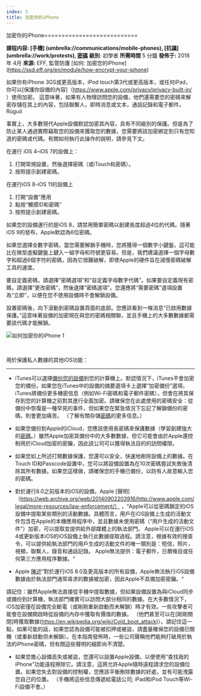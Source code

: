 ```yaml
---
index: 3
title: 加密你的iPhone
---
```

加密你的iPhone===========================

**課程内容: [手機] (umbrella://communications/mobile-phones), [抗議] (umbrella://work/protests), [密碼](umbrella://information/passwords)** **級別**: 初學者 **所需時間** 5 分鐘 **發佈于:** 2018年 4月 **來源:** EFF, 監管防護 [如何: 加密您的iPhone] (https://ssd.eff.org/en/module/how-encrypt-your-iphone)

如果你有iPhone 3GS或更高版本，iPod touch第3代或更高版本，或任何iPad，你可以[保護你設備的內容]（https://www.apple.com/privacy/privacy-built-in/ ）使用加密。 這意味著，如果有人物理訪問您的設備，他們還需要您的密碼來解密存儲在其上的內容，包括聯繫人，即時消息或文本，通話記錄和電子郵件。
Rúguǒ 

事實上，大多數現代Apple設備默認加密其內容，具有不同級別的保護。但是為了防止某人通過實際竊取您的設備來獲取您的數據，您需要將該加密綁定到只有您知道的密碼或代碼。有關如何執行此操作的說明，請參見下文。

在運行 iOS 4–iOS 7的設備上：

1.  打開常規設置，然後選擇密碼（或iTouch和密碼）。
2.  按照提示創建密碼。

在運行iOS 8-iOS 11的設備上

1.  打開“設置”應用
2.  點按“觸摸ID和密碼”
3.  按照提示創建密碼。

如果您的設備運行的是iOS 8，請禁用簡單密碼以創建長度超過4位的代碼。隨著iOS 9的發布，Apple默認為6位密碼。

如果您選擇全數字密碼，當您需要解鎖手機時，您將獲得一個數字小鍵盤，這可能比在微型虛擬鍵盤上鍵入一組字母和符號更容易。但是，我們建議選擇一個字母數字和超過6個字符的密碼，因為它很難破解，即使Apple的硬件旨在減慢密碼破解工具的速度。

要自定義密碼，請選擇“密碼選項”和“自定義字母數字代碼”。如果要自定義現有密碼，請選擇“更改密碼”，然後選擇“密碼選項”。您還應將“需要密碼”選項設置為“立即”，以便在您不使用設備時不會解鎖設備。

設置密碼後，向下滾動到密碼設置頁面的底部。您應該看到一條消息“已啟用數據保護。”這意味著設備的加密現在與您的密碼相關聯，並且手機上的大多數數據都需要該代碼才能解鎖。

![如何加密你的iPhone 1](howtoencryptyouriphone1.png)

 

用於保護私人數據的其他iOS功能：
-------------------------------------------------- -------------------------------------------------- ----------------

*   iTunes可以選擇[備份您的設備](https://support.apple.com/en-us/HT203977)到您的計算機上。默認情況下，iTunes不會加密您的備份。如果您在iTunes中的設備的摘要選項卡上選擇“加密備份”選項，iTunes將備份更多機密信息（例如Wi-Fi密碼和電子郵件密碼），但會在將其保存到您的計算機之前對其進行全面加密。請確保您在此處使用的密碼安全：從備份中恢復是一種罕見的事件，但如果您在緊急情況下忘記了解鎖備份的密碼，則會更加痛苦。 （了解有關存儲[密碼](umbrella://information/passwords/advanced)的更多信息。）

*   如果您備份到Apple的iCloud，您應該使用長密碼來保護數據（學習創建強大的[密碼](umbrella://information/passwords/beginner)。）雖然Apple加密其備份中的大多數數據，但它可能會由於Apple還控制用於iCloud加密的密鑰，因此該公司可以獲得執法目的的訪問權限。

*   如果您如上所述打開數據保護，您還可以安全，快速地刪除設備上的數據。在Touch ID和Passcode設置中，您可以將設備設置為在10次密碼嘗試失敗後清除其所有數據。如果您這樣做，請確保您的手機已備份，以防有人故意輸入您的密碼。

*   對於運行8.0之前版本的iOS的設備，Apple [聲明]（https://web.archive.org/web/20140902203916/http://www.apple.com/legal/more-resources/law-enforcement/） ，“Apple可以從密碼鎖定的iOS設備中提取某些類別的活動數據。具體而言，用戶在iOS設備上生成的活動文件包含在Apple的本機應用程序中，並且數據未使用密碼（“用戶生成的活動文件”）加密，可以提取並提供給外部媒體上的執法部門。 Apple可以在運行iOS 4或更新版本iOS的iOS設備上執行此數據提取過程。請注意，根據有效的搜查令，可以提供給執法部門的用戶生成的活動文件的唯一類別是：短信，照片，視頻，聯繫人，錄音和通話記錄。 Apple無法提供：電子郵件，日曆條目或任何第三方應用程序數據。“

*   Apple [陳述](https://www.apple.com/legal/privacy/law-enforcement-guidelines-us.pdf)“對於運行iOS 8.0及更高版本的所有設備，Apple無法執行iOS設備數據由於執法部門通常尋求的數據被加密，因此Apple不具備加密密鑰。“

請記住：雖然Apple無法直接從手機中提取數據，但如果設備設置為與iCloud同步或備份到計算機，執法部門確實可以訪問大部分相同的數據。在大多數情況下，iOS加密僅在設備完全斷電（或剛剛重新啟動而未解鎖）時才有效。一些攻擊者可能會在設備開啟時從設備的內存中獲取有價值的數據。 （他們甚至可以在[剛剛關閉]時獲取數據(https://en.wikipedia.org/wiki/Cold_boot_attack)）。請記住這一點，如果可能的話，如果您認為設備可能被扣押或被盜，請盡量確保您的設備已關機（或重新啟動但未解鎖）。在本指南發佈時，一些公司聲稱他們能夠打破用於執法的iPhone密碼，但有關這些聲明的細節尚不清楚。

*   如果您擔心設備丟失或被盜，您還可以設置Apple設備，以便使用“查找我的iPhone”功能遠程擦除它。請注意，這將允許Apple隨時遠程請求您的設備位置。如果您失去對設備的控制權，您應該平衡刪除數據的好處，並有可能洩露您自己的位置。 （手機將這些信息傳遞給電話公司; iPad和iPod Touch等Wi-Fi設備不會。）